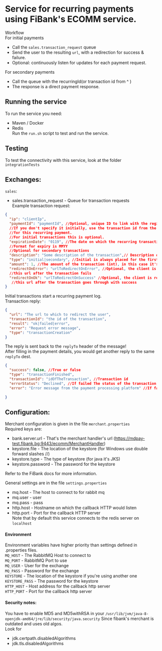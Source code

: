 # Service for recurring payments using FiBank's ECOMM service.

Workflow  
For initial payments
* Call the `sales.transaction_request` queue
* Send the user to the resulting `url`, with a redirection for success & failure.
* Optional: continuously listen for updates for each payment request.

For secondary payments
* Call the queue with the recurringId(or transaction id from ^ )
* The response is a direct payment response.

         
## Running the service
To run the service you need:
 - Maven / Docker
 - Redis  
Run the `run.sh` script to test and run the service.

## Testing
To test the connectivity with this service, look at the folder `integrationTests`
  
## Exchanges:
`sales`:
- sales.transaction_request - Queue for transaction requests  
Example transaction request:
```json
{ 
  "ip": "clientIp",
  "paymentId": "paymentId", //Optional, unique ID to link with the registration
  //If you don't specify it initially, use the transaction id from the first transaction
  //for this recurring payment.
  //For initial transactions this is optional.
  "expirationDate": "0119", //The date on which the recurring transaction expires.
  //Format for expiry is MMYY
  //Optional for secondary transactions
  "description": "Some description of the transaction",// Description or Order number to show to the client
  "type": "initial|secondary", //Initial is always placed for the first transaction.
  "amount": 1, //The amount of the transaction (int), in this case it's 1 ст.
  "redirectOnError": "urlToRedirectOnError", //Optional, the client is redirected to
  //this url after the transaction fails
  "redirectOnOk": "urlToRedirectOnSuccess" //Optional, the client is redirected to
   //this url after the transaction goes through with success
}
```
Initial transactions start a recurring payment log.  
Transaction reply:
```json
{
  "url": "The url to which to redirect the user",
  "transactionId": "the id of the transaction",
  "result": "ok|failed|error",
  "error": "Request error message",
  "type": "transactionCreation"
}
```
The reply is sent back to the `replyTo` header of the message!  
After filling in the payment details, you would get another reply to the same `replyTo` dest.
```json
{
  "success": false, //True or false
  "type": "transactionFinished",
  "transactionId": "idOfTheTransaction", //Transaction id
  "errorStatus": "Declined", //If failed The status of the transaction
  "error": "Error message from the payment processing platform" //If failed message from backend 
  
}
```

## Configuration:
Merchant configuration is given in the file `merchant.properties`  
Required keys are:
- bank.server.url  - That's the merchant handler's url (https://mdpay-test.fibank.bg:9443/ecomm/MerchantHandler)
- keystore.file - The location of the keystore (for Windows use double forward slashes //)
- keystore.type - The type of keystore (for java it's JKS)
- keystore.password  - The password for the keystore  

Refer to the FiBank docs for more information.

General settings are in the file `settings.properties`  
- mq.host - The host to connect to for rabbit mq
- mq.user - user
- mq.pass - pass
- http.host - Hostname on which the callback HTTP would listen
- http.port - Port for the callback HTTP server   
Note that by default this service connects to the redis server on `localhost`

#### Environment 
Environment variables have higher priority than settings defined in .properties files.  
`MQ_HOST` - The RabbitMQ Host to connect to  
`MQ_PORT` - RabbitMQ Port to use  
`MQ_USER` - User for the exchange  
`MQ_PASS` - Password for the exchange  
`KEYSTORE` - The location of the keystore if you're using another one  
`KEYSTORE_PASS` - The password for the keystore  
`HTTP_HOST` - Host address for the callback http server  
`HTTP_PORT` - Port for the callback http server

#### Security notes:
You have to enable MD5 and MD5withRSA in your `/usr/lib/jvm/java-8-openjdk-amd64/jre/lib/security/java.security`
Since fibank's merchant is outdated and uses old algos.  
Look for
 - jdk.certpath.disabledAlgorithms  
 - jdk.tls.disabledAlgorithms